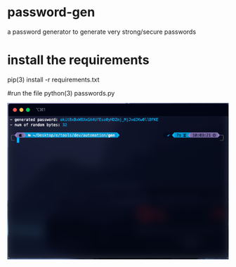 # password-gen
a password generator to generate very strong/secure passwords

# install the requirements
pip(3) install -r requirements.txt

#run the file
python(3) passwords.py

![Screenshot](output.png)
